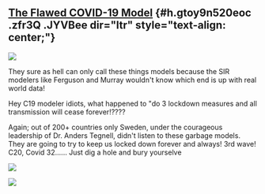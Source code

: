 
[The Flawed COVID-19 Model](https://www.google.com/url?q=https%3A%2F%2Fwww.iedm.org%2Fthe-flawed-covid-19-model-that-locked-down-canada%2F&sa=D&sntz=1&usg=AFQjCNHvrK8eOHIhSLLHpeENqwnTK5tVAA) {#h.gtoy9n520eoc .zfr3Q .JYVBee dir="ltr" style="text-align: center;"}
----------------------------------------------------------------------------------------------------------------------------------------------------------------------------------------------

[![](https://lh4.googleusercontent.com/GZakKfPCSEqIgluPGroMETVFYKyx_bFN9hwOitplqqCxNAa3Q1kyQGF8wb-wqMaTNctrhKcVDuZ1pWeU9btck9XT4oBXF5SzOmfc_WDm0ntTOuIGJWI=w1280)](https://www.google.com/url?q=https%3A%2F%2Fredcap.med.usc.edu%2Fsurveys%2F%3Fs%3DJ7KEL4YTKT&sa=D&sntz=1&usg=AFQjCNGgmJPVlIxKzdq9Pd16K5HC0kstRQ)

They sure as hell can only call these things models because the SIR
modelers like Ferguson and Murray wouldn't know which end is up with
real world data!

Hey C19 modeler idiots, what happened to "do 3 lockdown measures and all
transmission will cease forever!????

Again; out of 200+ countries only Sweden, under the courageous
leadership of Dr. Anders Tegnell, didn't listen to these garbage models.
They are going to try to keep us locked down forever and always! 3rd
wave! C20, Covid 32...... Just dig a hole and bury yourselve

![](https://lh3.googleusercontent.com/LkpEXGKj7M7bhURY58X8JlEeyi33iXmrvRFvDLUdFogXMkaSIMPt_Nn3YoxwPQU3UvhXrqghyaw26cGkKvbFRveAJFbA13RPYIDOUsP5bZfHHThkGpk=w1280)

![](https://lh3.googleusercontent.com/hDHjiUTwcsrLZISopK-ByWpmqzB1BcSv4QE8nAKXn0srBB2tbgIrW_fytWNPIvkDpXlzmy1egAIgLoi1vStvYbkRePic6XiXmD_NAkGKlVX8GGCg2w=w1280)
